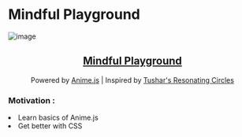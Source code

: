 # Mindful Playground

![image](https://user-images.githubusercontent.com/83116240/210748144-8ca3029f-f6c2-4ae9-bf5c-a9ec0eef0c26.png)

<h2 align="center"><a href="https://anxkhn.github.io/mindful">Mindful Playground</a></h2>
<p align="center"> Powered by <a href="https://github.com/juliangarnier/anime/">Anime.js</a> | Inspired by <a href="https://tusharnankani.github.io/resonating-circles">Tushar's Resonating Circles</a></p>

### Motivation : 
<li> Learn basics of Anime.js
<li> Get better with CSS
